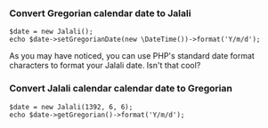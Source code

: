### Convert Gregorian calendar date to Jalali

```
$date = new Jalali();
echo $date->setGregorianDate(new \DateTime())->format('Y/m/d');
```

As you may have noticed, you can use PHP's standard date format characters to format your Jalali date. Isn't that cool?

### Convert Jalali calendar calendar date to Gregorian

```
$date = new Jalali(1392, 6, 6);
echo $date->getGregorian()->format('Y/m/d');
```

